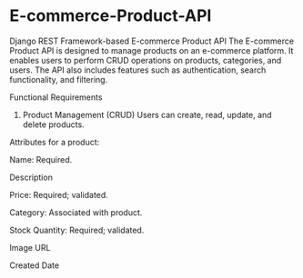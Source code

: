 # E-commerce-Product-API

Django REST Framework-based E-commerce Product API
The E-commerce Product API is designed to manage products on an e-commerce platform. It enables users to perform CRUD operations on products, categories, and users. The API also includes features such as authentication, search functionality, and filtering.

Functional Requirements

1. Product Management (CRUD)
   Users can create, read, update, and delete products.

Attributes for a product:

Name: Required.

Description

Price: Required; validated.

Category: Associated with product.

Stock Quantity: Required; validated.

Image URL

Created Date
